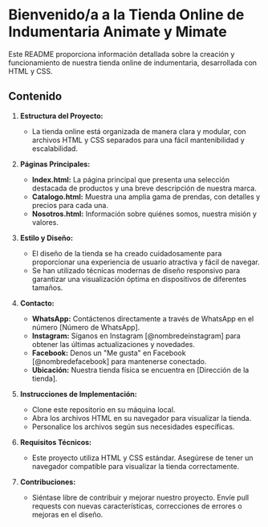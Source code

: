 # Bienvenido/a a la Tienda Online de Indumentaria Animate y Mimate

Este README proporciona información detallada sobre la creación y funcionamiento de nuestra tienda online de indumentaria, desarrollada con HTML y CSS.

## Contenido

1. **Estructura del Proyecto:**
    - La tienda online está organizada de manera clara y modular, con archivos HTML y CSS separados para una fácil mantenibilidad y escalabilidad.

2. **Páginas Principales:**
    - **Index.html:** La página principal que presenta una selección destacada de productos y una breve descripción de nuestra marca.
    - **Catalogo.html:** Muestra una amplia gama de prendas, con detalles y precios para cada una.
    - **Nosotros.html:** Información sobre quiénes somos, nuestra misión y valores.

3. **Estilo y Diseño:**
    - El diseño de la tienda se ha creado cuidadosamente para proporcionar una experiencia de usuario atractiva y fácil de navegar.
    - Se han utilizado técnicas modernas de diseño responsivo para garantizar una visualización óptima en dispositivos de diferentes tamaños.

4. **Contacto:**
    - **WhatsApp:** Contáctenos directamente a través de WhatsApp en el número [Número de WhatsApp].
    - **Instagram:** Síganos en Instagram [@nombredeinstagram] para obtener las últimas actualizaciones y novedades.
    - **Facebook:** Denos un "Me gusta" en Facebook [@nombredefacebook] para mantenerse conectado.
    - **Ubicación:** Nuestra tienda física se encuentra en [Dirección de la tienda].

5. **Instrucciones de Implementación:**
    - Clone este repositorio en su máquina local.
    - Abra los archivos HTML en su navegador para visualizar la tienda.
    - Personalice los archivos según sus necesidades específicas.

6. **Requisitos Técnicos:**
    - Este proyecto utiliza HTML y CSS estándar. Asegúrese de tener un navegador compatible para visualizar la tienda correctamente.

7. **Contribuciones:**
    - Siéntase libre de contribuir y mejorar nuestro proyecto. Envíe pull requests con nuevas características, correcciones de errores o mejoras en el diseño.

